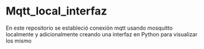 # Mqtt_local_interfaz
En este repositorio se estableció conexión mqtt usando mosquitto localmente y adicionalmente creando una interfaz en Python para visualizar los mismo 

